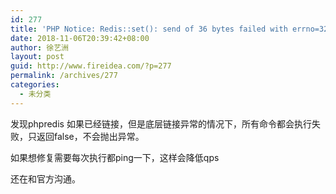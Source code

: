 ```yaml
---
id: 277
title: 'PHP Notice: Redis::set(): send of 36 bytes failed with errno=32 Broken pipe in'
date: 2018-11-06T20:39:42+08:00
author: 徐艺洲
layout: post
guid: http://www.fireidea.com/?p=277
permalink: /archives/277
categories:
  - 未分类
---
```

发现phpredis 如果已经链接，但是底层链接异常的情况下，所有命令都会执行失败，只返回false，不会抛出异常。



如果想修复需要每次执行都ping一下，这样会降低qps



还在和官方沟通。